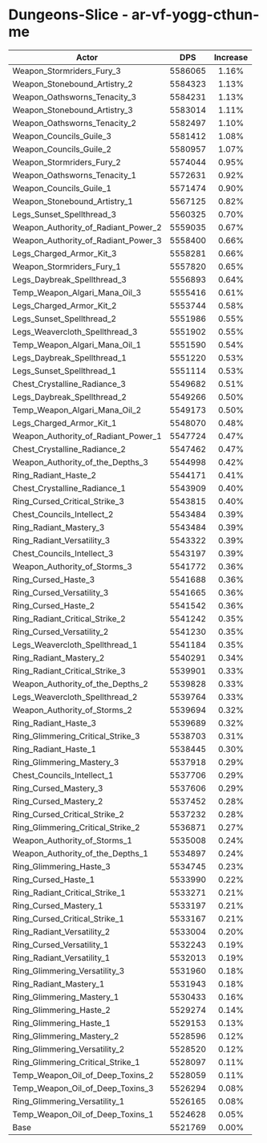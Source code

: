 # Dungeons-Slice - ar-vf-yogg-cthun-me
| Actor | DPS | Increase |
|---|:---:|:---:|
|Weapon_Stormriders_Fury_3|5586065|1.16%|
|Weapon_Stonebound_Artistry_2|5584323|1.13%|
|Weapon_Oathsworns_Tenacity_3|5584231|1.13%|
|Weapon_Stonebound_Artistry_3|5583014|1.11%|
|Weapon_Oathsworns_Tenacity_2|5582497|1.10%|
|Weapon_Councils_Guile_3|5581412|1.08%|
|Weapon_Councils_Guile_2|5580957|1.07%|
|Weapon_Stormriders_Fury_2|5574044|0.95%|
|Weapon_Oathsworns_Tenacity_1|5572631|0.92%|
|Weapon_Councils_Guile_1|5571474|0.90%|
|Weapon_Stonebound_Artistry_1|5567125|0.82%|
|Legs_Sunset_Spellthread_3|5560325|0.70%|
|Weapon_Authority_of_Radiant_Power_2|5559035|0.67%|
|Weapon_Authority_of_Radiant_Power_3|5558400|0.66%|
|Legs_Charged_Armor_Kit_3|5558281|0.66%|
|Weapon_Stormriders_Fury_1|5557820|0.65%|
|Legs_Daybreak_Spellthread_3|5556893|0.64%|
|Temp_Weapon_Algari_Mana_Oil_3|5555416|0.61%|
|Legs_Charged_Armor_Kit_2|5553744|0.58%|
|Legs_Sunset_Spellthread_2|5551986|0.55%|
|Legs_Weavercloth_Spellthread_3|5551902|0.55%|
|Temp_Weapon_Algari_Mana_Oil_1|5551590|0.54%|
|Legs_Daybreak_Spellthread_1|5551220|0.53%|
|Legs_Sunset_Spellthread_1|5551114|0.53%|
|Chest_Crystalline_Radiance_3|5549682|0.51%|
|Legs_Daybreak_Spellthread_2|5549266|0.50%|
|Temp_Weapon_Algari_Mana_Oil_2|5549173|0.50%|
|Legs_Charged_Armor_Kit_1|5548070|0.48%|
|Weapon_Authority_of_Radiant_Power_1|5547724|0.47%|
|Chest_Crystalline_Radiance_2|5547462|0.47%|
|Weapon_Authority_of_the_Depths_3|5544998|0.42%|
|Ring_Radiant_Haste_2|5544171|0.41%|
|Chest_Crystalline_Radiance_1|5543909|0.40%|
|Ring_Cursed_Critical_Strike_3|5543815|0.40%|
|Chest_Councils_Intellect_2|5543484|0.39%|
|Ring_Radiant_Mastery_3|5543484|0.39%|
|Ring_Radiant_Versatility_3|5543322|0.39%|
|Chest_Councils_Intellect_3|5543197|0.39%|
|Weapon_Authority_of_Storms_3|5541772|0.36%|
|Ring_Cursed_Haste_3|5541688|0.36%|
|Ring_Cursed_Versatility_3|5541665|0.36%|
|Ring_Cursed_Haste_2|5541542|0.36%|
|Ring_Radiant_Critical_Strike_2|5541242|0.35%|
|Ring_Cursed_Versatility_2|5541230|0.35%|
|Legs_Weavercloth_Spellthread_1|5541184|0.35%|
|Ring_Radiant_Mastery_2|5540291|0.34%|
|Ring_Radiant_Critical_Strike_3|5539901|0.33%|
|Weapon_Authority_of_the_Depths_2|5539828|0.33%|
|Legs_Weavercloth_Spellthread_2|5539764|0.33%|
|Weapon_Authority_of_Storms_2|5539694|0.32%|
|Ring_Radiant_Haste_3|5539689|0.32%|
|Ring_Glimmering_Critical_Strike_3|5538703|0.31%|
|Ring_Radiant_Haste_1|5538445|0.30%|
|Ring_Glimmering_Mastery_3|5537918|0.29%|
|Chest_Councils_Intellect_1|5537706|0.29%|
|Ring_Cursed_Mastery_3|5537606|0.29%|
|Ring_Cursed_Mastery_2|5537452|0.28%|
|Ring_Cursed_Critical_Strike_2|5537232|0.28%|
|Ring_Glimmering_Critical_Strike_2|5536871|0.27%|
|Weapon_Authority_of_Storms_1|5535008|0.24%|
|Weapon_Authority_of_the_Depths_1|5534897|0.24%|
|Ring_Glimmering_Haste_3|5534745|0.23%|
|Ring_Cursed_Haste_1|5533990|0.22%|
|Ring_Radiant_Critical_Strike_1|5533271|0.21%|
|Ring_Cursed_Mastery_1|5533197|0.21%|
|Ring_Cursed_Critical_Strike_1|5533167|0.21%|
|Ring_Radiant_Versatility_2|5533004|0.20%|
|Ring_Cursed_Versatility_1|5532243|0.19%|
|Ring_Radiant_Versatility_1|5532013|0.19%|
|Ring_Glimmering_Versatility_3|5531960|0.18%|
|Ring_Radiant_Mastery_1|5531943|0.18%|
|Ring_Glimmering_Mastery_1|5530433|0.16%|
|Ring_Glimmering_Haste_2|5529274|0.14%|
|Ring_Glimmering_Haste_1|5529153|0.13%|
|Ring_Glimmering_Mastery_2|5528596|0.12%|
|Ring_Glimmering_Versatility_2|5528520|0.12%|
|Ring_Glimmering_Critical_Strike_1|5528097|0.11%|
|Temp_Weapon_Oil_of_Deep_Toxins_2|5528059|0.11%|
|Temp_Weapon_Oil_of_Deep_Toxins_3|5526294|0.08%|
|Ring_Glimmering_Versatility_1|5526165|0.08%|
|Temp_Weapon_Oil_of_Deep_Toxins_1|5524628|0.05%|
|Base|5521769|0.00%|

